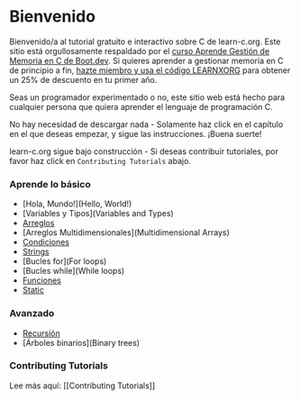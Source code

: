 # Bienvenido

Bienvenido/a al tutorial gratuito e interactivo sobre C de learn-c.org. Este sitio está orgullosamente respaldado por el [curso Aprende Gestión de Memoria en C de Boot.dev](https://www.boot.dev/courses/learn-memory-management-c?promo=LEARNXORG). Si quieres aprender a gestionar memoria en C de principio a fin, [hazte miembro y usa el código LEARNXORG](https://www.boot.dev/pricing?promo=LEARNXORG) para obtener un 25% de descuento en tu primer año.

Seas un programador experimentado o no, este sitio web está hecho para cualquier persona que quiera aprender el lenguaje de programación C.

No hay necesidad de descargar nada - Solamente haz click en el capítulo en el que deseas empezar, y sigue las instrucciones. ¡Buena suerte!

learn-c.org sigue bajo construcción - Si deseas contribuir tutoriales, por favor haz click en `Contributing Tutorials` abajo.

### Aprende lo básico

- [Hola, Mundo!](Hello, World!)
- [Variables y Tipos](Variables and Types)
- [Arreglos](Arrays)
- [Arreglos Multidimensionales](Multidimensional Arrays)
- [Condiciones](Conditions)
- [Strings](Strings)
- [Bucles for](For loops)
- [Bucles while](While loops)
- [Funciones](Functions)
- [Static](Static)

### Avanzado

- [Recursión](Recursion)
- [Árboles binarios](Binary trees)

### Contributing Tutorials

Lee más aquí: [[Contributing Tutorials]]


